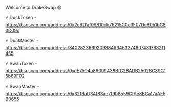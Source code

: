 Welcome to DrakeSwap 😄

⚡ DuckToken - https://bscscan.com/address/0x2c62faf09810cb76215C0c3F07De6051bC83D09c

⚡ DuckMaster - https://bscscan.com/address/340282366920938463463374607431768211455

⚡ SwanToken - https://bscscan.com/address/0xcE7A04a86009438BfC2BADB25028C39C15b69F02

⚡ SwanMaster - https://bscscan.com/address/0x32fBaD34f83ae7f9b8559CfAe8BCa17aAE5B0655

<!--
**DrakeSwap/DrakeSwap** is a ✨ _special_ ✨ repository because its `README.md` (this file) appears on your GitHub profile.

Here are some ideas to get you started:

- 🔭 I’m currently working on ...
- 🌱 I’m currently learning ...
- 👯 I’m looking to collaborate on ...
- 🤔 I’m looking for help with ...
- 💬 Ask me about ...
- 📫 How to reach me: ...
- 😄 Pronouns: ...
- ⚡ Fun fact: ...
-->
